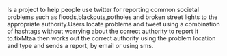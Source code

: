 Is a project to help people use twitter for reporting common societal  problems such as floods,blackouts,potholes and broken street lights to the appropriate authority.Users locate problems and tweet  using a combination of hashtags without worrying about the correct authority to report it to.fixMtaa then works out the correct authority using the problem location and type and sends a report, by email or using sms.

